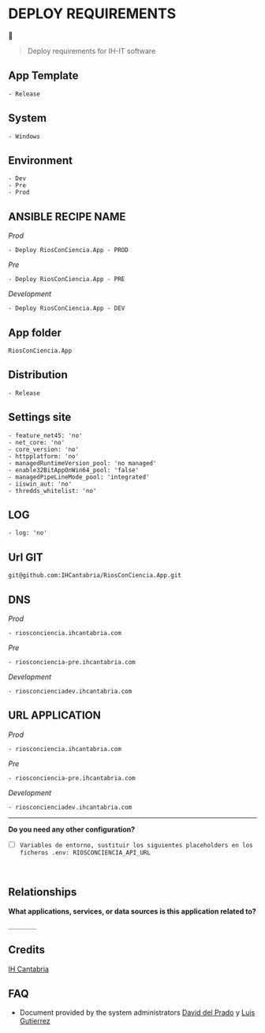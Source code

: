 # DEPLOY REQUIREMENTS

🚀
<br>

> Deploy requirements for IH-IT software
> <br>

## App Template

    - Release

## System

    - Windows

## Environment

    - Dev
    - Pre
    - Prod

## ANSIBLE RECIPE NAME

_Prod_

    - Deploy RiosConCiencia.App - PROD

_Pre_

    - Deploy RiosConCiencia.App - PRE

_Development_

    - Deploy RiosConCiencia.App - DEV

## App folder

`RiosConCiencia.App`

## Distribution

    - Release

## Settings site

    - feature_net45: 'no'
    - net_core: 'no'
    - core_version: 'no'
    - httpplatform: 'no'
    - managedRuntimeVersion_pool: 'no managed'
    - enable32BitAppOnWin64_pool: 'false'
    - managedPipeLineMode_pool: 'integrated'
    - iiswin_aut: 'no'
    - thredds_whitelist: 'no'

## LOG

    - log: 'no'

## Url GIT

    git@github.com:IHCantabria/RiosConCiencia.App.git

## DNS

_Prod_

    - riosconciencia.ihcantabria.com

_Pre_

    - riosconciencia-pre.ihcantabria.com

_Development_

    - riosconcienciadev.ihcantabria.com

## URL APPLICATION


_Prod_

    - riosconciencia.ihcantabria.com

_Pre_

    - riosconciencia-pre.ihcantabria.com

_Development_

    - riosconcienciadev.ihcantabria.com

---

**Do you need any other configuration?**

- [ ] `Variables de entorno, sustituir los siguientes placeholders en los ficheros .env: RIOSCONCIENCIA_API_URL`

<br>

## Relationships

**What applications, services, or data sources is this application related to?**

`________`

## Credits

[IH Cantabria](https://github.com/IHCantabria)

## FAQ

- Document provided by the system administrators [David del Prado](https://ihcantabria.com/directorio-personal/david-del-prado-secadas/) y [Luis Gutierrez](https://ihcantabria.com/directorio-personal/luis-gutierrez/)
